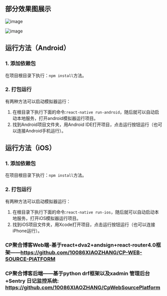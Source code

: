 ## 部分效果图展示

![image](https://files.cnblogs.com/files/fuGuy/app-%E4%B8%8B%E8%BD%BD%E9%A1%B5.gif)

![image](https://files.cnblogs.com/files/fuGuy/app%E5%8D%9A%E5%AE%A21.gif)

## 运行方法（Android）

### 1. 添加依赖包
在项目根目录下执行：``npm install``方法。



### 2. 打包运行

有两种方法可以启动模拟器运行：
1. 在根目录下执行下面的命令:``react-native run-android``，随后就可以自动启动本地服务，打开android模拟器运行项目。
2. 找到Android项目文件夹，用Android IDE打开项目，点击运行按钮运行（也可以连接Android手机运行）。

## 运行方法（iOS）

### 1. 添加依赖包
在项目根目录下执行：``npm install``方法。



### 2. 打包运行

有两种方法可以启动模拟器运行：
1. 在根目录下执行下面的命令:``react-native run-ios``，随后就可以自动启动本地服务，打开iOS模拟器运行项目。
2. 找到iOS项目文件夹，用Xcode打开项目，点击运行按钮运行（也可以连接iPhone运行）。

### CP聚合博客Web端-基于react+dva2+andsign+react-router4.0框架——https://github.com/10086XIAOZHANG/CP-WEB-SOURCE-PlATFORM
### CP聚合博客后端——基于python drf框架以及xadmin 管理后台+Sentry 日记监控系统: https://github.com/10086XIAOZHANG/CpWebSourcePlatform
